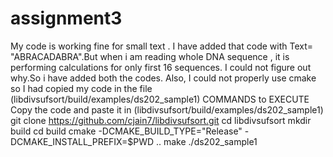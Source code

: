 # assignment3
My code is working fine for small text .
I have added that code with Text= "ABRACADABRA".But when i am reading whole DNA sequence , it is performing calculations for only first 16 sequences. I could not figure out why.So i have added both the codes.
Also, I could not properly use cmake so I had copied my code in the file (libdivsufsort/build/examples/ds202_sample1) 
COMMANDS to EXECUTE
Copy the code and paste it in (libdivsufsort/build/examples/ds202_sample1)
git clone https://github.com/cjain7/libdivsufsort.git
cd libdivsufsort
mkdir build
cd build
cmake -DCMAKE_BUILD_TYPE="Release" -DCMAKE_INSTALL_PREFIX=$PWD ..
make
./ds202_sample1

